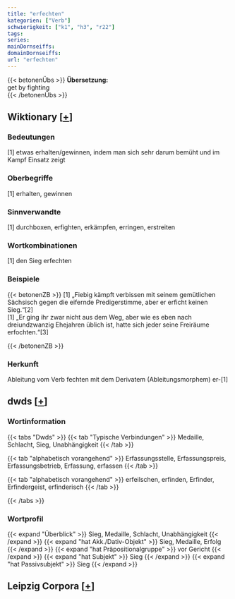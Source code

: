 ```yaml
---
title: "erfechten"
kategorien: ["Verb"]
schwierigkeit: ["k1", "h3", "r22"]
tags:
series:
mainDornseiffs:
domainDornseiffs:
url: "erfechten"
---
```


{{< betonenÜbs >}}
**Übersetzung:**  
get  by fighting  
{{< /betonenÜbs >}}

## Wiktionary [[+](https://de.wiktionary.org/wiki/erfechten)]

### Bedeutungen
[1] etwas erhalten/gewinnen, indem man sich sehr darum bemüht und im Kampf Einsatz zeigt  

### Oberbegriffe
[1] erhalten, gewinnen  

### Sinnverwandte
[1] durchboxen, erfighten, erkämpfen, erringen, erstreiten  

### Wortkombinationen
[1] den Sieg erfechten  

### Beispiele
{{< betonenZB >}}
[1] „Fiebig kämpft verbissen mit seinem gemütlichen Sächsisch gegen die eifernde Predigerstimme, aber er erficht keinen Sieg.“[2]  
[1] „Er ging ihr zwar nicht aus dem Weg, aber wie es eben nach dreiundzwanzig Ehejahren üblich ist, hatte sich jeder seine Freiräume erfochten.“[3]  

{{< /betonenZB >}}
### Herkunft
Ableitung vom Verb fechten mit dem Derivatem (Ableitungsmorphem) er-[1]  



## dwds [[+](https://www.dwds.de/wb/erfechten)]

### Wortinformation
{{< tabs "Dwds" >}}
{{< tab "Typische Verbindungen" >}}
Medaille, Schlacht, Sieg, Unabhängigkeit
{{< /tab >}}

{{< tab "alphabetisch vorangehend" >}}
Erfassungsstelle, Erfassungspreis, Erfassungsbetrieb, Erfassung, erfassen
{{< /tab >}}

{{< tab "alphabetisch vorangehend" >}}
erfeilschen, erfinden, Erfinder, Erfindergeist, erfinderisch
{{< /tab >}}

{{< /tabs >}}

### Wortprofil
{{< expand "Überblick" >}} Sieg, Medaille, Schlacht, Unabhängigkeit {{< /expand >}}
{{< expand "hat Akk./Dativ-Objekt" >}} Sieg, Medaille, Erfolg {{< /expand >}}
{{< expand "hat Präpositionalgruppe" >}} vor Gericht {{< /expand >}}
{{< expand "hat Subjekt" >}} Sieg {{< /expand >}}
{{< expand "hat Passivsubjekt" >}} Sieg {{< /expand >}}

## Leipzig Corpora [[+](https://corpora.uni-leipzig.de/en/res?word=erfechten&corpusId=deu_newscrawl-public_2018)]

